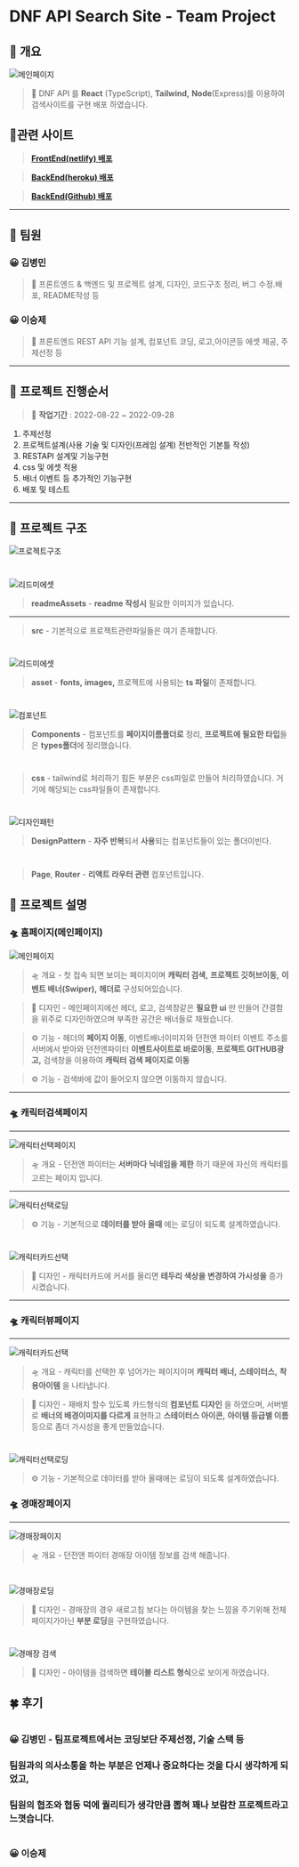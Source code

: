 # **DNF API Search Site** - Team Project

## 🚀 **개요**

![메인페이지](./readmeAssets/메인페이지.png)

> 🚀 DNF API 를 **React** (TypeScript), **Tailwind,** **Node**(Express)를 이용하여 검색사이트를 구현 배포 하였습니다.

## 🚀**관련 사이트**

> **[FrontEnd(netlify) 배포](https://chimerical-genie-9befff.netlify.app/)**

> **[BackEnd(heroku) 배포](https://dnf-react-typescript.herokuapp.com/)**

> **[BackEnd(Github) 배포](https://github.com/easypage/DNF-react-typescript-server)**

---

## 🚀 **팀원**

### 😀 김병민

> 🚀 프론트엔드 & 백엔드 및 프로젝트 설계, 디자인, 코드구조 정리, 버그 수정.배포, README작성 등

### 😀 이승제

> 🚀 프론트엔드 REST API 기능 설계, 컴포넌트 코딩, 로고,아이콘등 에셋 제공, 주제선정 등

---

## 🚀 **프로젝트 진행순서**

> 🚀 **작업기간** : 2022-08-22 ~ 2022-09-28

1. 주제선정
2. 프로젝트설계(사용 기술 및 디자인(프레임 설계) 전반적인 기본틀 작성)
3. RESTAPI 설계및 기능구현
4. css 및 에셋 적용
5. 배너 이벤트 등 추가적인 기능구현
6. 배포 및 테스트

---

## 🚀 **프로젝트 구조**

![프로젝트구조](./readmeAssets/%ED%94%84%EB%A1%9C%EC%A0%9D%ED%8A%B8%20%EA%B5%AC%EC%A1%B0.png)

#

![리드미에셋](./readmeAssets/%EB%A6%AC%EB%93%9C%EB%AF%B8%EC%97%90%EC%85%8B.png)

> **readmeAssets** - **readme 작성시** 필요한 이미지가 있습니다.

---

> **src** - 기본적으로 프로젝트관련파일들은 여기 존재합니다.

#

![리드미에셋](./readmeAssets/%ED%94%84%EB%A1%9C%EC%A0%9D%ED%8A%B8%EA%B5%AC%EC%A1%B0%EC%97%90%EC%85%8B.png)

> **asset** - **fonts,** **images,** 프로젝트에 사용되는 **ts 파일**이 존재합니다.

#

![컴포넌트](./readmeAssets/%EC%BB%B4%ED%8F%AC%EB%84%8C%ED%8A%B8.png)

> **Components** - 컴포넌트를 **페이지이름폴더로** 정리, **프로젝트에 필요한 타입**들은 **types폴더**에 정리했습니다.

#

> **css** - tailwind로 처리하기 힘든 부분은 css파일로 만들어 처리하였습니다. 거기에 해당되는 css파일들이 존재합니다.

#

![디자인패턴](./readmeAssets/%EB%94%94%EC%9E%90%EC%9D%B8%ED%8C%A8%ED%84%B4.png)

> **DesignPattern** - **자주 반복**되서 **사용**되는 컴포넌트들이 있는 폴더이빈다.

#

> **Page**, **Router** - **리액트 라우터 관련** 컴포넌트입니다.

## 🚀 **프로젝트 설명**

### 🛸 홈페이지(메인페이지)

![메인페이지](./readmeAssets/메인페이지.png)

> 🛸 개요 - 첫 접속 되면 보이는 페이지이며 **캐릭터 검색,** **프로젝트 깃허브이동,** **이벤트 배너(Swiper),** **헤더로** 구성되어있습니다.

> 🎨 디자인 - 메인페이지에선 헤더, 로고, 검색창같은 **필요한 ui** 만 만들어 간결함을 위주로 디자인하였으며 부족한 공간은 배너들로 채웠습니다.

> ⚙️ 기능 - 헤더의 **페이지 이동**, 이벤트배너이미지와 던전앤 파이터 이벤트 주소를 서버에서 받아와 던전앤파이터 **이벤트사이트로 바로이동**, **프로젝트 GITHUB광고,** 검색창을 이용하여 **캐릭터 검색 페이지로 이동**

> ⚙️ 기능 - 검색바에 값이 들어오지 않으면 이동하지 않습니다.

---

### 🛸 **캐릭터검색페이지**

---

![캐릭터선택페이지](./readmeAssets/캐릭터검색페이지.png)

> 🛸 개요 - 던전앤 파이터는 **서버마다 닉네임을 제한** 하기 때문에 자신의 캐릭터를 고르는 페이지 입니다.

---

![캐릭터선택로딩](./readmeAssets/%EC%BA%90%EB%A6%AD%ED%84%B0%20%EC%84%A0%ED%83%9D%20%EB%A1%9C%EB%94%A9.png)

> ⚙️ 기능 - 기본적으로 **데이터를 받아 올때** 에는 로딩이 되도록 설계하였습니다.

#

![캐릭터카드선택](./readmeAssets/%EC%BA%90%EB%A6%AD%ED%84%B0%20%EC%84%A0%ED%83%9D%20%20%EC%B9%B4%EB%93%9C.png)

> 🎨 디자인 - 캐릭터카드에 커서를 올리면 **테두리 색상을 변경하여 가시성을** 증가 시켰습니다.

---

### 🛸 **캐릭터뷰페이지**

---

![캐릭터카드선택](./readmeAssets/%EC%BA%90%EB%A6%AD%ED%84%B0%EB%B7%B0%ED%8E%98%EC%9D%B4%EC%A7%80.png)

> 🛸 개요 - 캐릭터를 선택한 후 넘어가는 페이지이며 **캐릭터 배너,** **스테이터스,** **착용아이템** 을 나타냅니다.

> 🎨 디자인 - 재배치 할수 있도록 카드형식의 **컴포넌트 디자인** 을 하였으며, 서버별로 **배너의 배경이미지를 다르게** 표현하고 **스테이터스 아이콘,** **아이템 등급별 이름** 등으로 좀더 가시성을 좋게 만들었습니다.

#

![캐릭터선택로딩](./readmeAssets/%EC%BA%90%EB%A6%AD%ED%84%B0%20%EC%84%A0%ED%83%9D%20%EB%A1%9C%EB%94%A9.png)

> ⚙️ 기능 - 기본적으로 데이터를 받아 올때에는 로딩이 되도록 설계하였습니다.

### 🛸 **경매장페이지**

---

![경매장페이지](./readmeAssets/%EA%B2%BD%EB%A7%A4%EC%9E%A5%ED%8E%98%EC%9D%B4%EC%A7%80.png)

> 🛸 개요 - 던전앤 파이터 경매장 아이템 정보를 검색 해줍니다.

#

![경매장로딩](./readmeAssets/%EA%B2%BD%EB%A7%A4%EC%9E%A5%20%EB%A1%9C%EB%94%A9.png)

> 🎨 디자인 - 경매장의 경우 새로고침 보다는 아이템을 찾는 느낌을 주기위해 전체 페이지가아닌 **부분 로딩**을 구현하였습니다.

#

![경매장 검색](./readmeAssets/%EA%B2%BD%EB%A7%A4%EC%9E%A5%EA%B2%80%EC%83%89.png)

> 🎨 디자인 - 아이템을 검색하면 **테이블 리스트 형식**으로 보이게 하였습니다.

## **🍀 후기**

#

### 😀 김병민 - 팀프로젝트에서는 **코딩**보단 **주제선정,** **기술 스택 등**

### 팀원과의 **의사소통을 하는 부분**은 언제나 **중요**하다는 것을 **다시 생각**하게 되었고,

### 팀원의 **협조와 협동** 덕에 퀄리티가 생각만큼 뽑혀 꽤나 **보람찬 프로젝트**라고 느꼇습니다.

#

### 😀 이승제
